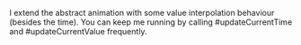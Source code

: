 I extend the abstract animation with some value interpolation behaviour (besides the time). You can keep me running by calling #updateCurrentTime and #updateCurrentValue frequently.